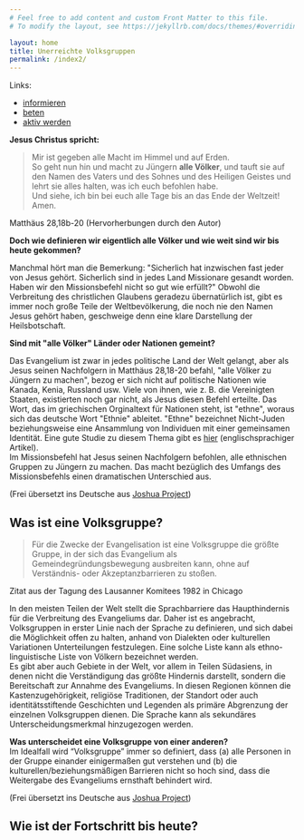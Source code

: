 ```yaml
---
# Feel free to add content and custom Front Matter to this file.
# To modify the layout, see https://jekyllrb.com/docs/themes/#overriding-theme-defaults

layout: home
title: Unerreichte Volksgruppen
permalink: /index2/
---
```

Links:
* <a href="/informieren">informieren</a>
* <a href="/beten">beten</a>
* <a href="/aktiv_werden">aktiv werden</a>

**Jesus Christus spricht:**

> Mir ist gegeben alle Macht im Himmel und auf Erden.  
So geht nun hin und macht zu Jüngern **alle Völker**,
und tauft sie auf den Namen des Vaters und des Sohnes und des Heiligen Geistes und lehrt sie alles halten,
was ich euch befohlen habe.  
Und siehe, ich bin bei euch alle Tage bis an das Ende der Weltzeit! Amen.  

Matthäus 28,18b-20 (Hervorherbungen durch den Autor)  

**Doch wie definieren wir eigentlich alle Völker und wie weit sind wir bis heute gekommen?**

Manchmal hört man die Bemerkung: "Sicherlich hat inzwischen fast jeder von Jesus gehört. 
Sicherlich sind in jedes Land Missionare gesandt worden. Haben wir den Missionsbefehl nicht so gut wie erfüllt?"
Obwohl die Verbreitung des christlichen Glaubens geradezu übernatürlich ist, gibt es immer noch große Teile der Weltbevölkerung, die noch nie den Namen Jesus gehört haben, geschweige denn eine klare Darstellung der Heilsbotschaft.  

<b>Sind mit "alle Völker" Länder oder Nationen gemeint?</b>

Das Evangelium ist zwar in jedes politische Land der Welt gelangt, aber als Jesus seinen Nachfolgern in Matthäus 28,18-20 befahl, "alle Völker zu Jüngern zu machen", bezog er sich nicht auf politische Nationen wie Kanada, Kenia, Russland usw. 
Viele von ihnen, wie z. B. die Vereinigten Staaten, existierten noch gar nicht, als Jesus diesen Befehl erteilte.
Das Wort, das im griechischen Orginaltext für Nationen steht, ist "ethne", woraus sich das deutsche Wort "Ethnie" ableitet. 
"Ethne" bezeichnet Nicht-Juden beziehungsweise eine Ansammlung von Individuen mit einer gemeinsamen Identität.
Eine gute Studie zu diesem Thema gibt es <a href="https://www.desiringgod.org/articles/unreached-peoples#Exposition">hier</a> (englischsprachiger Artikel).  
Im Missionsbefehl hat Jesus seinen Nachfolgern befohlen, alle ethnischen Gruppen zu Jüngern zu machen.
Das macht bezüglich des Umfangs des Missionsbefehls einen dramatischen Unterschied aus.

(Frei übersetzt ins Deutsche aus <a href="https://joshuaproject.net/resources/articles/has_everyone_heard">Joshua Project</a>)

## Was ist eine Volksgruppe?

> Für die Zwecke der Evangelisation ist eine Volksgruppe die größte Gruppe, in der sich das Evangelium als Gemeindegründungsbewegung ausbreiten kann, ohne auf Verständnis- oder Akzeptanzbarrieren zu stoßen.

Zitat aus der Tagung des Lausanner Komitees 1982 in Chicago  

In den meisten Teilen der Welt stellt die Sprachbarriere das Haupthindernis für die Verbreitung des Evangeliums dar.
Daher ist es angebracht, Volksgruppen in erster Linie nach der Sprache zu definieren, 
und sich dabei die Möglichkeit offen zu halten, anhand von Dialekten oder kulturellen Variationen Unterteilungen festzulegen.
Eine solche Liste kann als ethno-linguistische Liste von Völkern bezeichnet werden.  
Es gibt aber auch Gebiete in der Welt, vor allem in Teilen Südasiens, in denen nicht die Verständigung das größte Hindernis darstellt, sondern die Bereitschaft zur Annahme des Evangeliums. In diesen Regionen können die Kastenzugehörigkeit, religiöse Traditionen, der Standort oder auch identitätsstiftende Geschichten und Legenden als primäre Abgrenzung der einzelnen Volksgruppen dienen. Die Sprache kann als sekundäres Unterscheidungsmerkmal hinzugezogen werden.  

**Was unterscheidet eine Volksgruppe von einer anderen?**  
Im Idealfall wird “Volksgruppe” immer so definiert, dass (a) alle Personen in der Gruppe einander einigermaßen gut verstehen und (b) die kulturellen/beziehungsmäßigen Barrieren nicht so hoch sind, dass die Weitergabe des Evangeliums ernsthaft behindert wird.

(Frei übersetzt ins Deutsche aus <a href="https://joshuaproject.net/resources/articles/what_is_a_people_group">Joshua Project</a>)

## Wie ist der Fortschritt bis heute?
